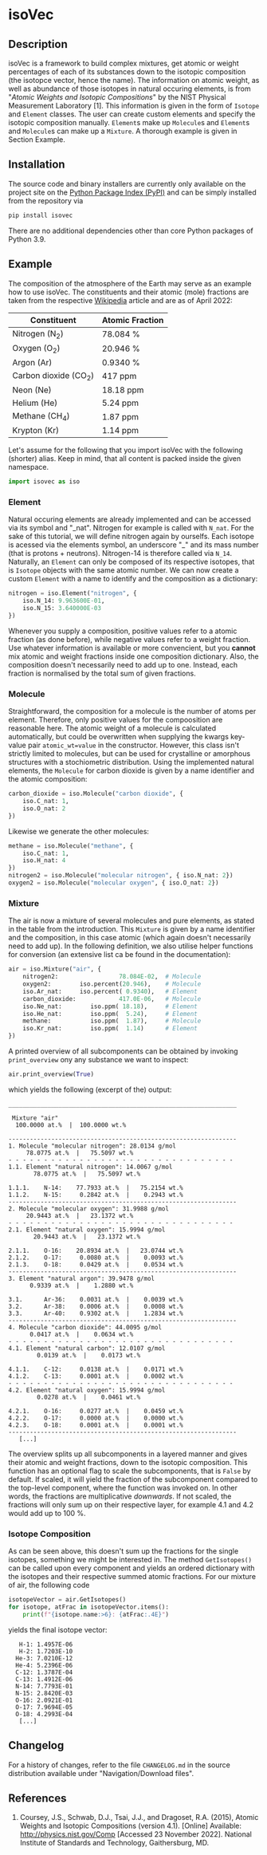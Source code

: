 # isoVec

## Description

isoVec is a framework to build complex mixtures, get atomic or weight percentages of each of its substances down to the isotopic composition (the isotopce vector, hence the name).
The information on atomic weight, as well as abundance of those isotopes in natural occuring elements, is from "*Atomic Weights and Isotopic Compositions*" by the NIST Physical Measurement Laboratory [1].
This information is given in the form of `Isotope` and `Element` classes.
The user can create custom elements and specify the isotopic composition manually. `Element`s make up `Molecule`s and `Element`s and `Molecule`s can make up a `Mixture`.
A thorough example is given in Section Example.


## Installation

The source code and binary installers are currently only available on the project site on the [Python Package Index (PyPI)](https://pypi.org/project/isovec) and can be simply installed from the repository via

```sh
pip install isovec
```

There are no additional dependencies other than core Python packages of Python 3.9.


## Example

The composition of the atmosphere of the Earth may serve as an example how to use isoVec.
The constituents and their atomic (mole) fractions are taken from the respective [Wikipedia](https://en.wikipedia.org/wiki/Atmosphere_of_Earth#Composition) article and are as of April 2022:

| Constituent                     | Atomic Fraction        |
| ------------------------------- | ---------------------- |
| Nitrogen (N<sub>2</sub>)        | 78.084 %               |
| Oxygen (O<sub>2</sub>)          | 20.946 %               |
| Argon (Ar)                      | 0.9340 %               |
| Carbon dioxide (CO<sub>2</sub>) | 417 ppm                |
| Neon (Ne)                       | 18.18 ppm              |
| Helium (He)                     | 5.24 ppm               |
| Methane (CH<sub>4</sub>)        | 1.87 ppm               |
| Krypton (Kr)                    | 1.14 ppm               |

Let's assume for the following that you import isoVec with the following (shorter) alias.
Keep in mind, that all content is packed inside the given namespace.

```python
import isovec as iso
```

### Element

Natural occuring elements are already implemented and can be accessed via its symbol and "_nat".
Nitrogen for example is called with `N_nat`.
For the sake of this tutorial, we will define nitrogen again by ourselfs.
Each isotope is acessed via the elements symbol, an underscore "\_" and its mass number (that is protons + neutrons).
Nitrogen-14 is therefore called via `N_14`.
Naturally, an `Element` can only be composed of its respective isotopes, that is `Isotope` objects with the same atomic number.
We can now create a custom `Element` with a name to identify and the composition as a dictionary:

```python
nitrogen = iso.Element("nitrogen", {
    iso.N_14: 9.963600E-01,
    iso.N_15: 3.640000E-03
})
```

Whenever you supply a composition, positive values refer to a atomic fraction (as done before), while negative values refer to a weight fraction.
Use whatever information is available or more convencient, but you **cannot** mix atomic and weight fractions inside one composition dictionary.
Also, the composition doesn't necessarily need to add up to one.
Instead, each fraction is normalised by the total sum of given fractions.

### Molecule

Straightforward, the composition for a molecule is the number of atoms per element.
Therefore, only positive values for the compoosition are reasonable here.
The atomic weight of a molecule is calculated automatically, but could be overwritten when supplying the kwargs key-value pair `atomic_wt=value` in the constructor.
However, this class isn't strictly limited to molecules, but can be used for crystalline or amorphous structures with a stochiometric distribution.
Using the implemented natural elements, the `Molecule` for carbon dioxide is given by a name identifier and the atomic composition:

```python
carbon_dioxide = iso.Molecule("carbon dioxide", {
    iso.C_nat: 1,
    iso.O_nat: 2
})
```

Likewise we generate the other molecules:

```python
methane = iso.Molecule("methane", {
    iso.C_nat: 1,
    iso.H_nat: 4
})
nitrogen2 = iso.Molecule("molecular nitrogen", { iso.N_nat: 2})
oxygen2 = iso.Molecule("molecular oxygen", { iso.O_nat: 2})
```

### Mixture

The air is now a mixture of several molecules and pure elements, as stated in the table from the introduction.
This `Mixture` is given by a name identifier and the composition, in this case atomic (which again doesn't necessarily need to add up).
In the following definition, we also utilise helper functions for conversion (an extensive list ca be found in the documentation):

```python
air = iso.Mixture("air", {
    nitrogen2:                 78.084E-02,  # Molecule
    oxygen2:        iso.percent(20.946),    # Molecule
    iso.Ar_nat:     iso.percent( 0.9340),   # Element
    carbon_dioxide:            417.0E-06,   # Molecule
    iso.Ne_nat:        iso.ppm( 18.18),     # Element
    iso.He_nat:        iso.ppm(  5.24),     # Element
    methane:           iso.ppm(  1.87),     # Molecule
    iso.Kr_nat:        iso.ppm(  1.14)      # Element
})
```

A printed overview of all subcomponents can be obtained by invoking `print_overview` ony any substance we want to inspect:

```python
air.print_overview(True)
```

which yields the following (excerpt of the) output:

```
________________________________________________________________

 Mixture "air"
  100.0000 at.%  |  100.0000 wt.%

----------------------------------------------------------------
1. Molecule "molecular nitrogen": 28.0134 g/mol
     78.0775 at.%  |   75.5097 wt.%
- - - - - - - - - - - - - - - - - - - - - - - - - - - - - - - -
1.1. Element "natural nitrogen": 14.0067 g/mol
       78.0775 at.%  |   75.5097 wt.%

1.1.1.    N-14:    77.7933 at.%  |   75.2154 wt.%
1.1.2.    N-15:     0.2842 at.%  |    0.2943 wt.%
----------------------------------------------------------------
2. Molecule "molecular oxygen": 31.9988 g/mol
     20.9443 at.%  |   23.1372 wt.%
- - - - - - - - - - - - - - - - - - - - - - - - - - - - - - - -
2.1. Element "natural oxygen": 15.9994 g/mol
       20.9443 at.%  |   23.1372 wt.%

2.1.1.    O-16:    20.8934 at.%  |   23.0744 wt.%
2.1.2.    O-17:     0.0080 at.%  |    0.0093 wt.%
2.1.3.    O-18:     0.0429 at.%  |    0.0534 wt.%
----------------------------------------------------------------
3. Element "natural argon": 39.9478 g/mol
      0.9339 at.%  |    1.2880 wt.%

3.1.      Ar-36:    0.0031 at.%  |    0.0039 wt.%
3.2.      Ar-38:    0.0006 at.%  |    0.0008 wt.%
3.3.      Ar-40:    0.9302 at.%  |    1.2834 wt.%
----------------------------------------------------------------
4. Molecule "carbon dioxide": 44.0095 g/mol
      0.0417 at.%  |    0.0634 wt.%
- - - - - - - - - - - - - - - - - - - - - - - - - - - - - - - -
4.1. Element "natural carbon": 12.0107 g/mol
        0.0139 at.%  |    0.0173 wt.%

4.1.1.    C-12:     0.0138 at.%  |    0.0171 wt.%
4.1.2.    C-13:     0.0001 at.%  |    0.0002 wt.%
- - - - - - - - - - - - - - - - - - - - - - - - - - - - - - - -
4.2. Element "natural oxygen": 15.9994 g/mol
        0.0278 at.%  |    0.0461 wt.%

4.2.1.    O-16:     0.0277 at.%  |    0.0459 wt.%
4.2.2.    O-17:     0.0000 at.%  |    0.0000 wt.%
4.2.3.    O-18:     0.0001 at.%  |    0.0001 wt.%
----------------------------------------------------------------
   [...]
```

The overview splits up all subcomponents in a layered manner and gives their atomic and weight fractions, down to the isotopic composition.
This function has an optional flag to scale the subcomponents, that is `False` by default.
If scaled, it will yield the fraction of the subcomponent compared to the top-level component, where the function was invoked on.
In other words, the fractions are multiplicative *downwards*.
If not scaled, the fractions will only sum up on their respective layer, for example 4.1 and 4.2 would add up to 100 %.

### Isotope Composition

As can be seen above, this doesn't sum up the fractions for the single isotopes, something we might be interested in.
The method `GetIsotopes()` can be called upon every component and yields an ordered dictionary with the isotopes and their respective summed atomic fractions.
For our mixture of air, the following code

```python
isotopeVector = air.GetIsotopes()
for isotope, atFrac in isotopeVector.items():
    print(f"{isotope.name:>6}: {atFrac:.4E}")
```

yields the final isotope vector:

```
   H-1: 1.4957E-06
   H-2: 1.7203E-10
  He-3: 7.0210E-12
  He-4: 5.2396E-06
  C-12: 1.3787E-04
  C-13: 1.4912E-06
  N-14: 7.7793E-01
  N-15: 2.8420E-03
  O-16: 2.0921E-01
  O-17: 7.9694E-05
  O-18: 4.2993E-04
   [...]
```


## Changelog

For a history of changes, refer to the file `CHANGELOG.md` in the source distribution available under "Navigation/Download files".

## References

1. Coursey, J.S., Schwab, D.J., Tsai, J.J., and Dragoset, R.A. (2015), Atomic Weights and Isotopic Compositions (version 4.1). [Online] Available: http://physics.nist.gov/Comp [Accessed 23 November 2022]. National Institute of Standards and Technology, Gaithersburg, MD.